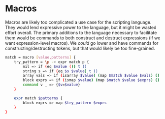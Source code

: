 # Macros
Macros are likely too complicated a use case for the scripting language. They
would lend expressive power to the language, but it might be wasted effort
overall. The primary additions to the language necessary to facilitate them
would be commands to both construct and destruct expressions (if we want
expression-level macros). We *could* go lower and have commands for
constructing/destructing tokens, but that would likely be too fine-grained.

```sh
match = macro [value,patterns] {
    try_pattern = \p -> expr match p {
        nil => if (eq $value ()) t ()
        string s => if (eq $s $value) t ()
        array vals => if (isarray $value) (map $match $value $vals) ()
        block exprs => if (ismap $value) (map $match $value $exprs) ()
        command v _ => {$v=$value}
    }

    expr match $patterns {
        block exprs => map $try_pattern $exprs
    }
}
```
